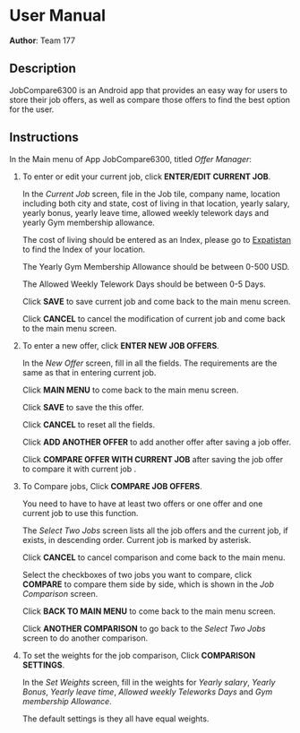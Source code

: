 # User Manual

**Author**: Team 177

## Description
JobCompare6300 is an Android app that provides an easy way for users to store their job offers, as well as compare those offers to find the best option for the user.

## Instructions
In the Main menu of App JobCompare6300, titled *Offer Manager*:

1. To enter or edit your current job, click **ENTER/EDIT CURRENT JOB**.
   
   In the *Current Job* screen, file in the Job tile, company name, location including both city and state, 
   cost of living in that location, yearly salary, yearly bonus, yearly leave time, 
   allowed weekly telework days and yearly Gym membership allowance. 
   
   The cost of living should be entered as an Index, please go to [Expatistan](https://www.expatistan.com/cost-of-living/index/north-america) to find the Index of your location. 
    
   The Yearly Gym Membership Allowance should be between 0-500 USD. 
   
   The Allowed Weekly Telework Days should be between 0-5 Days.
   
   Click **SAVE** to save current job and come back to the main menu screen. 
   
   Click **CANCEL** to cancel the modification of current job and come back to the main menu screen.
   
2. To enter a new offer, click **ENTER NEW JOB OFFERS**.

   In the *New Offer* screen, fill in all the fields. The requirements are the same as that in entering current job.

   Click **MAIN MENU** to come back to the main menu screen.

   Click **SAVE** to save the this offer.
   
   Click **CANCEL** to reset all the fields.

   Click **ADD ANOTHER OFFER** to add another offer after saving a job offer.

   Click **COMPARE OFFER WITH CURRENT JOB** after saving the job offer to compare it with current job .

3. To Compare jobs, Click **COMPARE JOB OFFERS**. 

   You need to have to have at least two offers or one offer and one current job to use this function.

   The *Select Two Jobs* screen lists all the job offers and the current job, if exists, in descending order. Current job is marked by asterisk.

   Click **CANCEL** to cancel comparison and come back to the main menu.

   Select the checkboxes of two jobs you want to compare, click **COMPARE** to compare them side by side, which is shown in the *Job Comparison* screen.

   Click **BACK TO MAIN MENU** to come back to the main menu screen.

   Click **ANOTHER COMPARISON** to go back to the *Select Two Jobs* screen to do another comparison.


4. To set the weights for the job comparison, Click **COMPARISON SETTINGS**.

   In the *Set Weights* screen, fill in the weights for *Yearly salary*, *Yearly Bonus*, *Yearly leave time*, 
   *Allowed weekly Teleworks Days* and *Gym membership Allowance*.

   The default settings is they all have equal weights.

